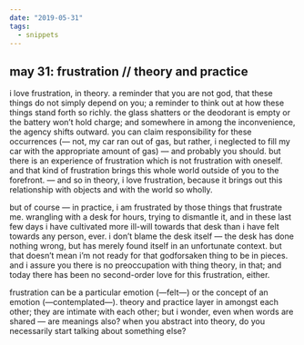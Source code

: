 ```yaml
---
date: "2019-05-31"
tags:
  - snippets
---
```

## may 31: frustration // theory and practice

i love frustration, in theory. a reminder that you are not god, that these things do not simply depend on you; a reminder to think out at how these things stand forth so richly. the glass shatters or the deodorant is empty or the battery won’t hold charge; and somewhere in among the inconvenience, the agency shifts outward. you can claim responsibility for these occurrences (— not, my car ran out of gas, but rather, i neglected to fill my car with the appropriate amount of gas) — and probably you should. but there is an experience of frustration which is not frustration with oneself. and that kind of frustration brings this whole world outside of you to the forefront. — and so in theory, i love frustration, because it brings out this relationship with objects and with the world so wholly.

but of course — in practice, i am frustrated by those things that frustrate me. wrangling with a desk for hours, trying to dismantle it, and in these last few days i have cultivated more ill-will towards that desk than i have felt towards any person, ever. i don’t blame the desk itself — the desk has done nothing wrong, but has merely found itself in an unfortunate context. but that doesn’t mean i’m not ready for that godforsaken thing to be in pieces. and i assure you there is no preoccupation with thing theory, in that; and today there has been no second-order love for this frustration, either.

frustration can be a particular emotion (—felt—) or the concept of an emotion (—contemplated—). theory and practice layer in amongst each other; they are intimate with each other; but i wonder, even when words are shared — are meanings also? when you abstract into theory, do you necessarily start talking about something else?
